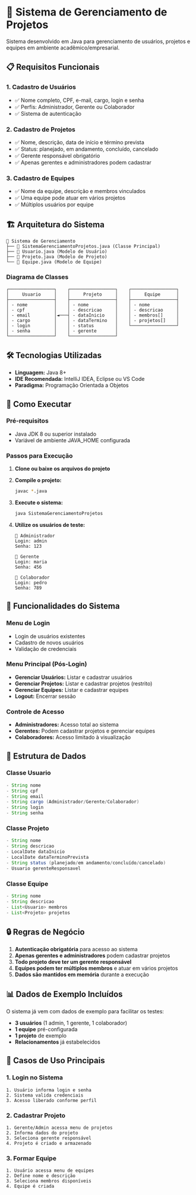 # 🚀 Sistema de Gerenciamento de Projetos

Sistema desenvolvido em Java para gerenciamento de usuários, projetos e equipes em ambiente acadêmico/empresarial.

## 📋 Requisitos Funcionais

### 1. Cadastro de Usuários
- ✅ Nome completo, CPF, e-mail, cargo, login e senha
- ✅ Perfis: Administrador, Gerente ou Colaborador
- ✅ Sistema de autenticação

### 2. Cadastro de Projetos
- ✅ Nome, descrição, data de início e término prevista
- ✅ Status: planejado, em andamento, concluído, cancelado
- ✅ Gerente responsável obrigatório
- ✅ Apenas gerentes e administradores podem cadastrar

### 3. Cadastro de Equipes
- ✅ Nome da equipe, descrição e membros vinculados
- ✅ Uma equipe pode atuar em vários projetos
- ✅ Múltiplos usuários por equipe

## 🏗️ Arquitetura do Sistema

```
📁 Sistema de Gerenciamento
├── 📄 SistemaGerenciamentoProjetos.java (Classe Principal)
├── 📄 Usuario.java (Modelo de Usuário)
├── 📄 Projeto.java (Modelo de Projeto)
└── 📄 Equipe.java (Modelo de Equipe)
```

### Diagrama de Classes

```
┌─────────────────┐    ┌─────────────────┐    ┌─────────────────┐
│     Usuario     │    │     Projeto     │    │     Equipe      │
├─────────────────┤    ├─────────────────┤    ├─────────────────┤
│ - nome          │    │ - nome          │    │ - nome          │
│ - cpf           │    │ - descricao     │    │ - descricao     │
│ - email         │◄───┤ - dataInicio    │    │ - membros[]     │
│ - cargo         │    │ - dataTermino   │    │ - projetos[]    │
│ - login         │    │ - status        │    └─────────────────┘
│ - senha         │    │ - gerente       │
└─────────────────┘    └─────────────────┘
```

## 🛠️ Tecnologias Utilizadas

- **Linguagem:** Java 8+
- **IDE Recomendada:** IntelliJ IDEA, Eclipse ou VS Code
- **Paradigma:** Programação Orientada a Objetos

## 🚀 Como Executar

### Pré-requisitos
- Java JDK 8 ou superior instalado
- Variável de ambiente JAVA_HOME configurada

### Passos para Execução

1. **Clone ou baixe os arquivos do projeto**

2. **Compile o projeto:**
   ```bash
   javac *.java
   ```

3. **Execute o sistema:**
   ```bash
   java SistemaGerenciamentoProjetos
   ```

4. **Utilize os usuários de teste:**
   ```
   👤 Administrador
   Login: admin
   Senha: 123
   
   👤 Gerente  
   Login: maria
   Senha: 456
   
   👤 Colaborador
   Login: pedro
   Senha: 789
   ```

## 📱 Funcionalidades do Sistema

### Menu de Login
- Login de usuários existentes
- Cadastro de novos usuários
- Validação de credenciais

### Menu Principal (Pós-Login)
- **Gerenciar Usuários:** Listar e cadastrar usuários
- **Gerenciar Projetos:** Listar e cadastrar projetos (restrito)
- **Gerenciar Equipes:** Listar e cadastrar equipes
- **Logout:** Encerrar sessão

### Controle de Acesso
- **Administradores:** Acesso total ao sistema
- **Gerentes:** Podem cadastrar projetos e gerenciar equipes
- **Colaboradores:** Acesso limitado à visualização

## 💾 Estrutura de Dados

### Classe Usuario
```java
- String nome
- String cpf
- String email
- String cargo (Administrador/Gerente/Colaborador)
- String login
- String senha
```

### Classe Projeto
```java
- String nome
- String descricao
- LocalDate dataInicio
- LocalDate dataTerminoPrevista
- String status (planejado/em andamento/concluído/cancelado)
- Usuario gerenteResponsavel
```

### Classe Equipe
```java
- String nome
- String descricao
- List<Usuario> membros
- List<Projeto> projetos
```

## 🔒 Regras de Negócio

1. **Autenticação obrigatória** para acesso ao sistema
2. **Apenas gerentes e administradores** podem cadastrar projetos
3. **Todo projeto deve ter um gerente responsável**
4. **Equipes podem ter múltiplos membros** e atuar em vários projetos
5. **Dados são mantidos em memória** durante a execução

## 📊 Dados de Exemplo Incluídos

O sistema já vem com dados de exemplo para facilitar os testes:

- **3 usuários** (1 admin, 1 gerente, 1 colaborador)
- **1 equipe** pré-configurada
- **1 projeto** de exemplo
- **Relacionamentos** já estabelecidos

## 🎯 Casos de Uso Principais

### 1. Login no Sistema
```
1. Usuário informa login e senha
2. Sistema valida credenciais
3. Acesso liberado conforme perfil
```

### 2. Cadastrar Projeto
```
1. Gerente/Admin acessa menu de projetos
2. Informa dados do projeto
3. Seleciona gerente responsável
4. Projeto é criado e armazenado
```

### 3. Formar Equipe
```
1. Usuário acessa menu de equipes
2. Define nome e descrição
3. Seleciona membros disponíveis
4. Equipe é criada
```